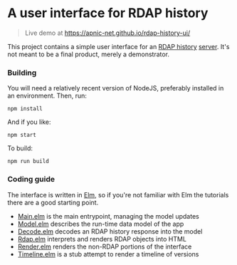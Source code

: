 # A user interface for RDAP history

> Live demo at https://apnic-net.github.io/rdap-history-ui/

This project contains a simple user interface for an [RDAP history](https://github.com/APNIC-net/rdap-history/) [server](https://github.com/APNIC-net/whowas-service/).  It's not meant to be a final product, merely a demonstrator.

### Building

You will need a relatively recent version of NodeJS, preferably installed in an environment.  Then, run:

    npm install

And if you like:

    npm start

To build:

	npm run build

### Coding guide

The interface is written in [Elm](https://elm-lang.org/), so if you're not familiar with Elm the tutorials there are a good starting point.

 - [Main.elm](src/Main.elm) is the main entrypoint, managing the model updates
 - [Model.elm](src/Model.elm) describes the run-time data model of the app
 - [Decode.elm](src/Decode.elm) decodes an RDAP history response into the model
 - [Rdap.elm](src/Rdap.elm) interprets and renders RDAP objects into HTML
 - [Render.elm](src/Render.elm) renders the non-RDAP portions of the interface
 - [Timeline.elm](src/Timeline.elm) is a stub attempt to render a timeline of versions
